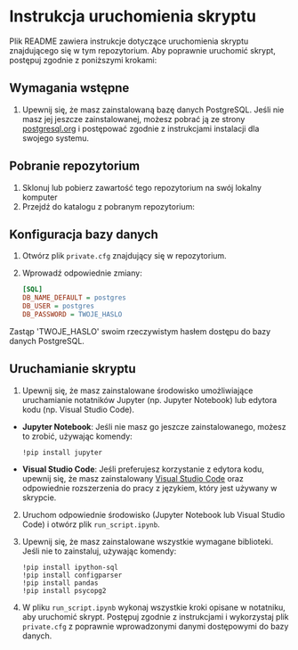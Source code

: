 # Instrukcja uruchomienia skryptu

Plik README zawiera instrukcje dotyczące uruchomienia skryptu znajdującego się w tym repozytorium. Aby poprawnie uruchomić skrypt, postępuj zgodnie z poniższymi krokami:

## Wymagania wstępne

1. Upewnij się, że masz zainstalowaną bazę danych PostgreSQL. Jeśli nie masz jej jeszcze zainstalowanej, możesz pobrać ją ze strony [postgresql.org](https://www.postgresql.org/) i postępować zgodnie z instrukcjami instalacji dla swojego systemu.

## Pobranie repozytorium

1. Sklonuj lub pobierz zawartość tego repozytorium na swój lokalny komputer
2. Przejdź do katalogu z pobranym repozytorium:
	

## Konfiguracja bazy danych

1. Otwórz plik `private.cfg` znajdujący się w repozytorium.

2. Wprowadź odpowiednie zmiany:

	```ini
	[SQL]
	DB_NAME_DEFAULT = postgres
	DB_USER = postgres
	DB_PASSWORD = TWOJE_HASLO
	```

Zastąp 'TWOJE_HASLO' swoim rzeczywistym hasłem dostępu do bazy danych PostgreSQL.

## Uruchamianie skryptu

1. Upewnij się, że masz zainstalowane środowisko umożliwiające uruchamianie notatników Jupyter (np. Jupyter Notebook) lub edytora kodu (np. Visual Studio Code).

- **Jupyter Notebook**: Jeśli nie masz go jeszcze zainstalowanego, możesz to zrobić, używając komendy:

	```
	!pip install jupyter
	```
- **Visual Studio Code**: Jeśli preferujesz korzystanie z edytora kodu, upewnij się, że masz zainstalowany [Visual Studio Code](https://code.visualstudio.com/) oraz odpowiednie rozszerzenia do pracy z językiem, który jest używany w skrypcie.

2. Uruchom odpowiednie środowisko (Jupyter Notebook lub Visual Studio Code) i otwórz plik `run_script.ipynb`.

3. Upewnij się, że masz zainstalowane wszystkie wymagane biblioteki. Jeśli nie to zainstaluj, używając komendy:

	```
	!pip install ipython-sql
	!pip install configparser
	!pip install pandas
	!pip install psycopg2
	```

4. W pliku `run_script.ipynb` wykonaj wszystkie kroki opisane w notatniku, aby uruchomić skrypt. Postępuj zgodnie z instrukcjami i wykorzystaj plik `private.cfg` z poprawnie wprowadzonymi danymi dostępowymi do bazy danych.


